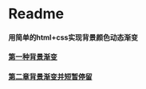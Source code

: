 # Readme

#### 用简单的html+css实现背景颜色动态渐变

#### [第一种背景渐变](https://github.com/huyinhao/html-css/tree/master/gradient%20background/view1.gif)

#### [第二章背景渐变并短暂停留](https://github.com/huyinhao/html-css/tree/master/gradient%20background/view2.gif)
